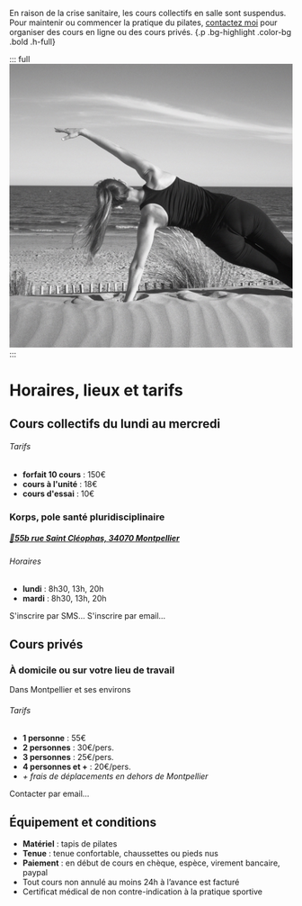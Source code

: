 En raison de la crise sanitaire, les cours collectifs en salle sont suspendus. Pour maintenir ou commencer la pratique du pilates, <a href="mailto:pilates@anne-gabrielle.com?&body=Bonjour, je souhaite organiser un cours en ligne" class="color-bg underline">contactez moi</a> pour organiser des cours en ligne ou des cours privés.
{.p .bg-highlight .color-bg .bold .h-full}

::: full
![pilates-montpellier-sante-bien-être-prendre-soin-de-soi-annegabrielledumont-savoeurs](../images/anne-gabrielle-com-pilates-01.jpg)
:::

# Horaires, lieux et tarifs

## Cours collectifs du lundi au mercredi

###### Tarifs

- **forfait 10 cours** : 150€ 
- **cours à l'unité** : 18€
- **cours d'essai** : 10€

### Korps, pole santé pluridisciplinaire

##### [📍55b rue Saint Cléophas, 34070 Montpellier](https://goo.gl/maps/hgePCNi5F2J1dAo36)

###### Horaires

- **lundi** : 8h30, 13h, 20h
- **mardi** : 8h30, 13h, 20h

<Button-link href="sms:‭+33767820991?&body=Bonjour, je souhaite reserver pour le cours de pilates jour: , heure: . Merci">S'inscrire par SMS…</Button-link> <Button-link href="mailto:pilates@anne-gabrielle.com?&body=Bonjour, je souhaite reserver pour le cours de pilates jour: , heure: . Merci">S'inscrire par email…</Button-link>

## Cours privés

### À domicile ou sur votre lieu de travail

<p class="h5 bold">Dans Montpellier et ses environs</p>

###### Tarifs

- **1 personne** : 55€ 
- **2 personnes** : 30€/pers.
- **3 personnes** : 25€/pers.
- **4 personnes et +** : 20€/pers.
- _+ frais de déplacements en dehors de Montpellier_

<Button-link href="mailto:pilates@anne-gabrielle.com?&body=Bonjour, je souhaite reserver pour le cours de pilates jour: , heure: . Merci">Contacter par email…</Button-link>


## Équipement et conditions

- **Matériel** : tapis de pilates
- **Tenue** : tenue confortable, chaussettes ou pieds nus
- **Paiement** : en début de cours en chèque, espèce, virement bancaire, paypal
- Tout cours non annulé au moins 24h à l’avance est facturé
- Certificat médical de non contre-indication à la pratique sportive
